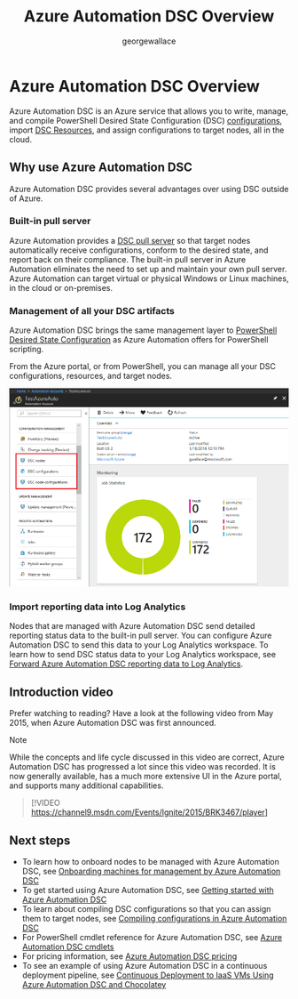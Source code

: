 ﻿---
title: Azure Automation DSC Overview
description: An Overview of Azure Automation Desired State Configuration (DSC), its terms, and known issues
keywords: powershell dsc, desired state configuration, powershell dsc azure
services: automation
ms.service: automation
author: georgewallace
ms.author: gwallace
ms.date: 03/15/2018
ms.topic: article
manager: carmonm
---

# Azure Automation DSC Overview

Azure Automation DSC is an Azure service that allows you to write, manage, and compile PowerShell Desired State Configuration (DSC)
[configurations](https://msdn.microsoft.com/powershell/dsc/configurations), import [DSC Resources](https://msdn.microsoft.com/powershell/dsc/resources),
and assign configurations to target nodes, all in the cloud.

## Why use Azure Automation DSC

Azure Automation DSC provides several advantages over using DSC outside of Azure.

### Built-in pull server

Azure Automation provides a [DSC pull server](https://msdn.microsoft.com/en-us/powershell/dsc/pullserver) so that target nodes automatically receive configurations, conform to the desired state, and report back on their compliance.
The built-in pull server in Azure Automation eliminates the need to set up and maintain your own pull server.
Azure Automation can target virtual or physical Windows or Linux machines, in the cloud or on-premises.

### Management of all your DSC artifacts

Azure Automation DSC brings the same management layer to [PowerShell Desired State Configuration](https://msdn.microsoft.com/powershell/dsc/overview) as Azure Automation offers for PowerShell scripting.

From the Azure portal, or from PowerShell, you can manage all your DSC configurations, resources, and target nodes.

![Screen shot of the Azure Automation blade](./media/automation-dsc-overview/azure-automation-blade.png)

### Import reporting data into Log Analytics

Nodes that are managed with Azure Automation DSC send detailed reporting status data to the built-in pull server.
You can configure Azure Automation DSC to send this data to your Log Analytics workspace.
To learn how to send DSC status data to your Log Analytics workspace, see [Forward Azure Automation DSC reporting data to Log Analytics](automation-dsc-diagnostics.md).

## Introduction video

Prefer watching to reading? Have a look at the following video from May 2015, when Azure Automation DSC was first announced.

>[!NOTE]
>While the concepts and life cycle discussed in this video are correct, Azure Automation DSC has progressed a lot since this video was recorded.
>It is now generally available, has a much more extensive UI in the Azure portal, and supports many additional capabilities.

> [!VIDEO https://channel9.msdn.com/Events/Ignite/2015/BRK3467/player]

## Next steps

* To learn how to onboard nodes to be managed with Azure Automation DSC, see [Onboarding machines for management by Azure Automation DSC](automation-dsc-onboarding.md)
* To get started using Azure Automation DSC, see [Getting started with Azure Automation DSC](automation-dsc-getting-started.md)
* To learn about compiling DSC configurations so that you can assign them to target nodes, see [Compiling configurations in Azure Automation DSC](automation-dsc-compile.md)
* For PowerShell cmdlet reference for Azure Automation DSC, see [Azure Automation DSC cmdlets](/powershell/module/azurerm.automation/#automation)
* For pricing information, see [Azure Automation DSC pricing](https://azure.microsoft.com/pricing/details/automation/)
* To see an example of using Azure Automation DSC in a continuous deployment pipeline, see 
   [Continuous Deployment to IaaS VMs Using Azure Automation DSC and Chocolatey](automation-dsc-cd-chocolatey.md)